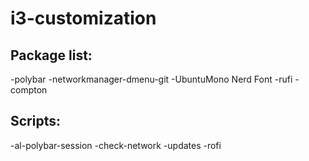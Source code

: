 # i3-customization
## Package list:
-polybar
-networkmanager-dmenu-git
-UbuntuMono Nerd Font
-rufi
-compton

## Scripts:
-al-polybar-session
-check-network
-updates
-rofi
